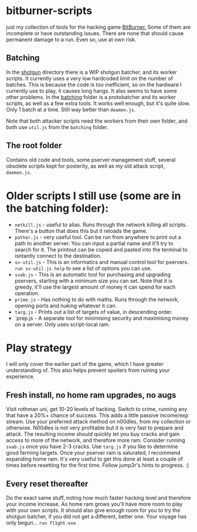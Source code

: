 # bitburner-scripts
just my collection of tools for the hacking game [BitBurner.](https://danielyxie.github.io/bitburner/)
Some of them are incomplete or have outstanding issues.
There are none that should cause permanent damage to a run.
Even so, use at own risk.

## Batching
In the [shotgun](https://github.com/Nolshine/bitburner-scripts/tree/master/shotgun) directory there is a WIP shotgun batcher, and its worker scripts.
It currently uses a very low hardcoded limit on the number of batches.
This is because the code is too inefficient, so on the hardware I currently use to play, it causes long hangs.
It also seems to have some other problems.
In the [batching](https://github.com/Nolshine/bitburner-scripts/tree/master/batching) folder is a protobatcher and its worker scripts, as well as a few extra tools.
It works well enough, but it's quite slow. Only 1 batch at a time. Still way better than `deamon.js`.

Note that both attacker scripts need the workers from their own folder, and both use `util.js` from the `batching` folder.

## The root folder
Contains old code and tools, some pserver management stuff, several obsolete scripts kept for posterity, as well as my old attack script, `daemon.js`.

# Older scripts I still use (some are in the batching folder):
* `netkill.js` - useful to alias. Runs through the network killing all scripts. There's a button that does this but it reloads the game.
* `pather.js` - very useful tool. Can be run from anywhere to print out a path to another server. You can input a partial name and it'll try to search for it. The printout can be copied and pasted into the terminal to isntantly connect to the destination.
* `sv-util.js` - This is an informatics and manual control tool for pservers. `run sv-util.js help` to see a list of options you can use.
* `svab.js` - This is an automatic tool for purchasing and upgrading pservers, starting with a minimum size you can set. Note that it is greedy, it'll use the largest amount of money it can spend for each operation.
* `prime.js` - Has nothing to do with maths. Runs through the network, opening ports and nuking whatever it can.
* `targ.js` - Prints out a list of targets of value, in descending order.
* `prep.js - A separate tool for minimising security and maximising money on a server. Only uses script-local ram.

# Play strategy
I will only cover the earlier part of the game, which I have greater understanding of.
This also helps prevent spoilers from ruining your experience.
## Fresh install, no home ram upgrades, no augs
Visit rothman uni, get 10-20 levels of hacking.
Switch to crime, running any that have a 20%+ chance of success. This adds a little passive income/exp stream.
Use your preferred attack method on n00dles, from my collection or otherwise. N00dles is not very profitable but it is very fast to prepare and attack.
The resulting income should quickly let you buy cracks and gain access to more of the network, and therefore more ram.
Consider running `svab.js` once you have 2-3 cracks. Use `targ.js` if you like to determine good farming targets.
Once your pserver ram is saturated, I recommend expanding home ram. It's very useful to get this done at least a couple of times before resetting for the first time.
Follow jump3r's hints to progress. :)
## Every reset thereafter
Do the exact same stuff, noting how much faster hacking level and therefore your income increase. As home ram grows you'll have more room to play with your own scripts. It should also give enough room for you to try the shotgun batcher, if you did not get a different, better one.
Your voyage has only begun... `run fl1ght.exe`
